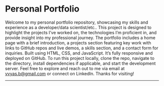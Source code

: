 # Personal Portfolio

Welcome to my personal portfolio repository, showcasing my skills and experience as a developer/data scientist/etc.. This project is designed to highlight the projects I’ve worked on, the technologies I’m proficient in, and provide insight into my professional journey. The portfolio includes a home page with a brief introduction, a projects section featuring key work with links to GitHub repos and live demos, a skills section, and a contact form for inquiries. Built using HTML, CSS, and JavaScript. It’s fully responsive and deployed on GitHub. To run this project locally, clone the repo, navigate to the directory, install dependencies if applicable, and start the development server. Feel free to explore and reach out to me via email at vvyas.b@gmail.com or connect on LinkedIn. Thanks for visiting!

---
